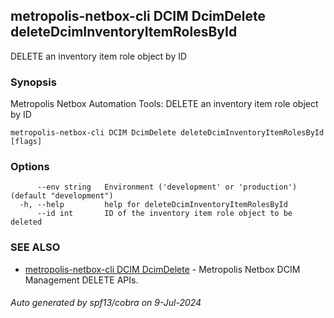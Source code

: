 ## metropolis-netbox-cli DCIM DcimDelete deleteDcimInventoryItemRolesById

DELETE an inventory item role object by ID

### Synopsis


Metropolis Netbox Automation Tools:
  DELETE an inventory item role object by ID

```
metropolis-netbox-cli DCIM DcimDelete deleteDcimInventoryItemRolesById [flags]
```

### Options

```
      --env string   Environment ('development' or 'production') (default "development")
  -h, --help         help for deleteDcimInventoryItemRolesById
      --id int       ID of the inventory item role object to be deleted
```

### SEE ALSO

* [metropolis-netbox-cli DCIM DcimDelete]()	 - Metropolis Netbox DCIM Management DELETE APIs.

###### Auto generated by spf13/cobra on 9-Jul-2024
